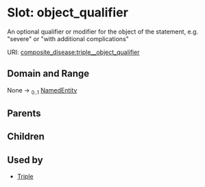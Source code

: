 
# Slot: object_qualifier


An optional qualifier or modifier for the object of the statement, e.g. "severe" or "with additional complications"

URI: [composite_disease:triple__object_qualifier](http://w3id.org/ontogpt/composite_disease/triple__object_qualifier)


## Domain and Range

None &#8594;  <sub>0..1</sub> [NamedEntity](NamedEntity.md)

## Parents


## Children


## Used by

 * [Triple](Triple.md)
